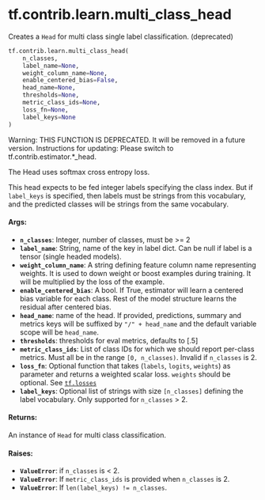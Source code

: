 <div itemscope itemtype="http://developers.google.com/ReferenceObject">
<meta itemprop="name" content="tf.contrib.learn.multi_class_head" />
<meta itemprop="path" content="Stable" />
</div>

# tf.contrib.learn.multi_class_head

Creates a `Head` for multi class single label classification. (deprecated)

``` python
tf.contrib.learn.multi_class_head(
    n_classes,
    label_name=None,
    weight_column_name=None,
    enable_centered_bias=False,
    head_name=None,
    thresholds=None,
    metric_class_ids=None,
    loss_fn=None,
    label_keys=None
)
```

<!-- Placeholder for "Used in" -->

Warning: THIS FUNCTION IS DEPRECATED. It will be removed in a future version.
Instructions for updating:
Please switch to tf.contrib.estimator.*_head.

The Head uses softmax cross entropy loss.

This head expects to be fed integer labels specifying the class index. But
if `label_keys` is specified, then labels must be strings from this
vocabulary, and the predicted classes will be strings from the same
vocabulary.

#### Args:


* <b>`n_classes`</b>: Integer, number of classes, must be >= 2
* <b>`label_name`</b>: String, name of the key in label dict. Can be null if label
    is a tensor (single headed models).
* <b>`weight_column_name`</b>: A string defining feature column name representing
  weights. It is used to down weight or boost examples during training. It
  will be multiplied by the loss of the example.
* <b>`enable_centered_bias`</b>: A bool. If True, estimator will learn a centered
  bias variable for each class. Rest of the model structure learns the
  residual after centered bias.
* <b>`head_name`</b>: name of the head. If provided, predictions, summary and metrics
  keys will be suffixed by `"/" + head_name` and the default variable scope
  will be `head_name`.
* <b>`thresholds`</b>: thresholds for eval metrics, defaults to [.5]
* <b>`metric_class_ids`</b>: List of class IDs for which we should report per-class
  metrics. Must all be in the range `[0, n_classes)`. Invalid if
  `n_classes` is 2.
* <b>`loss_fn`</b>: Optional function that takes (`labels`, `logits`, `weights`) as
  parameter and returns a weighted scalar loss. `weights` should be
  optional. See <a href="../../../tf/losses.md"><code>tf.losses</code></a>
* <b>`label_keys`</b>: Optional list of strings with size `[n_classes]` defining the
  label vocabulary. Only supported for `n_classes` > 2.


#### Returns:

An instance of `Head` for multi class classification.



#### Raises:


* <b>`ValueError`</b>: if `n_classes` is < 2.
* <b>`ValueError`</b>: If `metric_class_ids` is provided when `n_classes` is 2.
* <b>`ValueError`</b>: If `len(label_keys) != n_classes`.